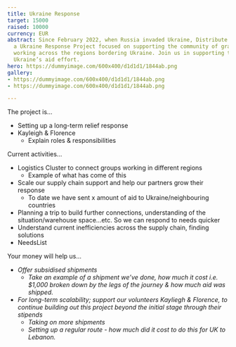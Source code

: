 ```yaml
---
title: Ukraine Response
target: 15000
raised: 10000
currency: EUR
abstract: Since February 2022, when Russia invaded Ukraine, Distribute Aid has built
  a Ukraine Response Project focused on supporting the community of grassroots organizations
  working across the regions bordering Ukraine. Join us in supporting the groups leading
  Ukraine’s aid effort.
hero: https://dummyimage.com/600x400/d1d1d1/1844ab.png
gallery:
- https://dummyimage.com/600x400/d1d1d1/1844ab.png
- https://dummyimage.com/600x400/d1d1d1/1844ab.png

---
```

The project is…

* Setting up a long-term relief response
* Kayleigh & Florence
  * Explain roles & responsibilities

Current activities…

* Logistics Cluster to connect groups working in different regions
  * Example of what has come of this
* Scale our supply chain support and help our partners grow their response
  * To date we have sent x amount of aid to Ukraine/neighbouring countries
* Planning a trip to build further connections, understanding of the situation/warehouse space…etc. So we can respond to needs quicker
* Understand current inefficiencies across the supply chain, finding solutions
* NeedsList

Your money will help us…

* _Offer subsidised shipments_
  * _Take an example of a shipment we’ve done, how much it cost i.e. $1,000 broken down by the legs of the journey & how much aid was shipped._
* _For long-term scalability; support our volunteers Kayliegh & Florence, to continue building out this project beyond the initial stage through their stipends_
  * _Taking on more shipments_
  * _Setting up a regular route - how much did it cost to do this for UK to Lebanon._